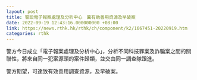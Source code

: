 ```yaml
---
layout: post
title: 警設電子報案處理及分析中心　冀有助善用資源及早破案
date: 2022-09-19 12:43:16.000000000 +08:00
link: https://news.rthk.hk/rthk/ch/component/k2/1667451-20220919.htm
categories: rthk
---
```


警方今日成立「電子報案處理及分析中心」，分析不同科技罪案及詐騙案之間的關聯性，將來自同一犯案源頭的案件歸類，並交由同一調查隊跟進。

警方期望，可達致有效善用調查資源，及早破案。
